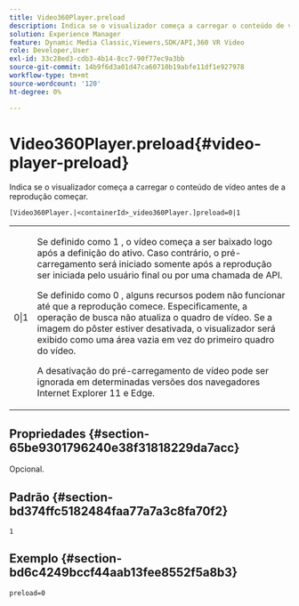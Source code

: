 ```yaml
---
title: Video360Player.preload
description: Indica se o visualizador começa a carregar o conteúdo de vídeo antes de a reprodução começar.
solution: Experience Manager
feature: Dynamic Media Classic,Viewers,SDK/API,360 VR Video
role: Developer,User
exl-id: 33c28ed3-cdb3-4b14-8cc7-90f77ec9a3bb
source-git-commit: 14b9f6d3a01d47ca60710b19abfe11df1e927978
workflow-type: tm+mt
source-wordcount: '120'
ht-degree: 0%

---
```


# Video360Player.preload{#video-player-preload}

Indica se o visualizador começa a carregar o conteúdo de vídeo antes de a reprodução começar.

`[Video360Player.|<containerId>_video360Player.]preload=0|1`

<table id="table_AE7AAFA9B4374E31B51D06511EB96401"> 
 <tbody> 
  <tr> 
   <td colname="col1"> <p> <span class="codeph"> 0|1 </span> </p> </td> 
   <td colname="col2"> <p> Se definido como <span class="codeph"> 1 </span>, o vídeo começa a ser baixado logo após a definição do ativo. Caso contrário, o pré-carregamento será iniciado somente após a reprodução ser iniciada pelo usuário final ou por uma chamada de API. </p> <p>Se definido como <span class="codeph"> 0 </span>, alguns recursos podem não funcionar até que a reprodução comece. Especificamente, a operação de busca não atualiza o quadro de vídeo. Se a imagem do pôster estiver desativada, o visualizador será exibido como uma área vazia em vez do primeiro quadro do vídeo. </p> <p>A desativação do pré-carregamento de vídeo pode ser ignorada em determinadas versões dos navegadores Internet Explorer 11 e Edge. </p> </td> 
  </tr> 
 </tbody> 
</table>

## Propriedades {#section-65be9301796240e38f31818229da7acc}

Opcional.

## Padrão {#section-bd374ffc5182484faa77a7a3c8fa70f2}

`1`

## Exemplo {#section-bd6c4249bccf44aab13fee8552f5a8b3}

`preload=0`
